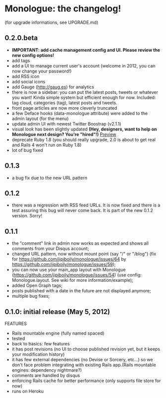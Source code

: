 # Monologue: the changelog!
(for upgrade informations, see UPGRADE.md)

## 0.2.0.beta
- **IMPORTANT: add cache management config and UI. Please review the new config options!**
- add tags
- add a UI to manage current user's account (welcome in 2012, you can now change your password!)
- add RSS icon
- add social icons
- add Gauge (http://gaug.es) for analytics
- there is now a sidebar: you can put the latest posts, tweets or whatever you want! Kinda simple system but efficient enough for now. Included: tag cloud, categories (tag), latest posts and tweets.
- front page articles are now more cleverly truncated
- a few Deface hooks (data-monologue attribute) were added to the admin layout (for the menu)
- update admin UI with newest Twitter Boostrap (v2.1.1)
- visual look has been slightly updated **(Hey, designers, want to help on Monologue next design? You're "hired"!)**  [Preview](http://screencast.com/t/6Ua49p2TdqP)
- deprecate Ruby 1.8 (you should really upgrade, 2.0 is about to get real and Rails 4 won't run on Ruby 1.8)
- lot of bug fixed

## 0.1.3
- a bug fix due to the new URL pattern

## 0.1.2
- there was a regression with RSS feed URLs. It is now fixed and there is a test assuring this bug will never come back. It is part of the new 0.1.2 version. Sorry!

## 0.1.1

- the "comment" link in admin now works as expected and shows all comments from your Disqus account;
- changed URL pattern, now without mount point (say "/" or "/blog") (fix for https://github.com/jipiboily/monologue/issues/64 by https://github.com/jipiboily/monologue/issues/59);
- you can now use your main_app layout with Monologue (https://github.com/jipiboily/monologue/issues/54) (use config: Monologue.layout. See wiki for more information/example);
- added Open Graph tags;
- posts published with a date in the future are not displayed anymore;
- multiple bug fixes;


## 0.1.0: initial release (May 5, 2012)

FEATURES

 - Rails mountable engine (fully named spaced)
 - tested
 - back to basics: few features
 - it has post revisions (no UI to choose published revision yet, but it keeps your modification history)
 - it has few external dependencies (no Devise or Sorcery, etc…) so we don't face problem integrating with existing Rails app.(Rails mountable engines: dependency nightmare?)
 - comments are handled by disqus
 - enforcing Rails cache for better performance (only supports file store for now)
 - runs on Heroku